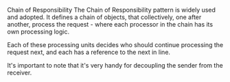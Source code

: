 Chain of Responsibility
The Chain of Responsibility pattern is widely used and adopted. It defines a chain of objects, that collectively, one after another, process the request - where each processor in the chain has its own processing logic.

Each of these processing units decides who should continue processing the request next, and each has a reference to the next in line.

It's important to note that it's very handy for decoupling the sender from the receiver.